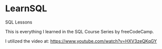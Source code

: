 # LearnSQL
SQL Lessons

This is everything I learned in the SQL Course Series by freeCodeCamp.

I utilized the video at: https://www.youtube.com/watch?v=HXV3zeQKqGY
